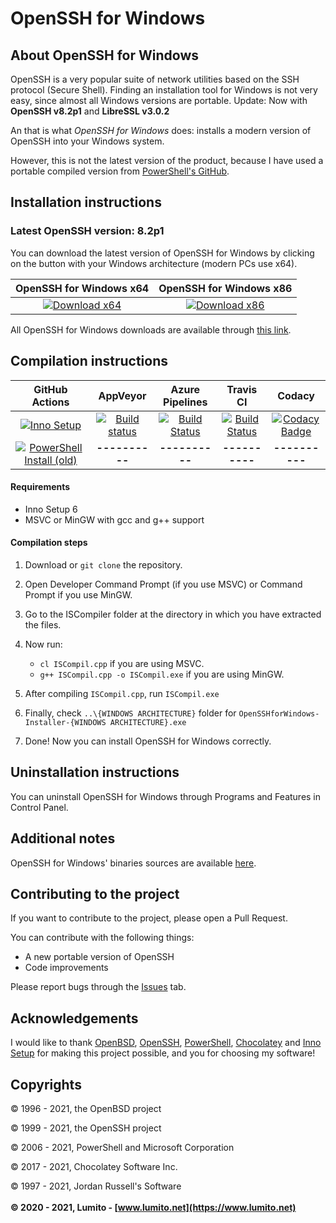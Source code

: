 # OpenSSH for Windows

## About OpenSSH for Windows

OpenSSH is a very popular suite of network utilities based on the SSH protocol (Secure Shell). Finding an installation tool for Windows is not very easy, since almost all Windows versions are portable. Update: Now with **OpenSSH v8.2p1** and **LibreSSL v3.0.2**

An that is what *OpenSSH for Windows* does: installs a modern version of OpenSSH into your Windows system.

However, this is not the latest version of the product, because I have used a portable compiled version from [PowerShell's GitHub](https://github.com/PowerShell).

## Installation instructions

### Latest OpenSSH version: 8.2p1

You can download the latest version of OpenSSH for Windows by clicking on the button with your Windows architecture (modern PCs use x64).

| OpenSSH for Windows x64 | OpenSSH for Windows x86 |
|:-:|:-:|
| [![Download x64](https://img.shields.io/badge/Download-x64-green.svg)](https://dl.lumito.net/public/repos/OpenSSH-for-Windows/8.2p1/OpenSSH-for-Windows-8.2p1-x64.exe) | [![Download x86](https://img.shields.io/badge/Download-x86-green.svg)](https://dl.lumito.net/public/repos/OpenSSH-for-Windows/8.2p1/OpenSSH-for-Windows-8.2p1-x86.exe) |

All OpenSSH for Windows downloads are available through [this link](https://github.com/LumitoLuma/OpenSSH-for-Windows/releases).

## Compilation instructions

|                        GitHub Actions                        |                           AppVeyor                           |                       Azure Pipelines                        |                          Travis CI                           |                            Codacy                            |
| :----------------------------------------------------------: | :----------------------------------------------------------: | :----------------------------------------------------------: | :----------------------------------------------------------: | :----------------------------------------------------------: |
| [![Inno Setup](https://github.com/LumitoLuma/OpenSSH-for-Windows/workflows/Inno%20Setup/badge.svg)](https://github.com/LumitoLuma/OpenSSH-for-Windows/actions?query=workflow%3A%22Inno+Setup%22) | [![Build status](https://ci.appveyor.com/api/projects/status/na7ther37swbma0i?svg=true)](https://ci.appveyor.com/project/LumitoLuma/OpenSSHforWindows-Installer) | [![Build Status](https://lumito.visualstudio.com/GitHub/_apis/build/status/LumitoLuma.OpenSSH-for-Windows?branchName=master)](https://lumito.visualstudio.com/GitHub/_build/latest?definitionId=23&branchName=master) | [![Build Status](https://travis-ci.com/LumitoLuma/OpenSSH-for-Windows.svg?branch=master)](https://travis-ci.com/LumitoLuma/OpenSSH-for-Windows) | [![Codacy Badge](https://app.codacy.com/project/badge/Grade/0285d9a57f52467d8f5b006386b1ffba)](https://www.codacy.com/gh/LumitoLuma/OpenSSH-for-Windows/dashboard?utm_source=github.com&amp;utm_medium=referral&amp;utm_content=LumitoLuma/OpenSSH-for-Windows&amp;utm_campaign=Badge_Grade) |
| [![PowerShell Install (old)](https://github.com/LumitoLuma/OpenSSH-for-Windows/workflows/PowerShell%20Install%20(old)/badge.svg)](https://github.com/LumitoLuma/OpenSSH-for-Windows/actions?query=workflow%3A%22PowerShell+Install+%28old%29%22) |                        **----------**                        |                        **----------**                        |                        **----------**                        |                        **----------**                        |

#### Requirements
-   Inno Setup 6
-   MSVC or MinGW with gcc and g++ support

#### Compilation steps
1.  Download or `git clone` the repository.

2.  Open Developer Command Prompt (if you use MSVC) or Command Prompt if you use MinGW.

3.  Go to the ISCompiler folder at the directory in which you have extracted the files.

4.  Now run:

    -   `cl ISCompil.cpp` if you are using MSVC.
    -   `g++ ISCompil.cpp -o ISCompil.exe` if you are using MinGW.

5.  After compiling `ISCompil.cpp`, run `ISCompil.exe`

6.  Finally, check `..\{WINDOWS ARCHITECTURE}` folder for `OpenSSHforWindows-Installer-{WINDOWS ARCHITECTURE}.exe`

7.  Done! Now you can install OpenSSH for Windows correctly.

## Uninstallation instructions

You can uninstall OpenSSH for Windows through Programs and Features in Control Panel.

## Additional notes

OpenSSH for Windows' binaries sources are available [here](https://github.com/LumitoLuma/openssh-portable).

## Contributing to the project

If you want to contribute to the project, please open a Pull Request.

You can contribute with the following things:

-   A new portable version of OpenSSH
-   Code improvements

Please report bugs through the [Issues](https://github.com/LumitoLuma/OpenSSH-for-Windows/issues) tab.

## Acknowledgements

I would like to thank [OpenBSD](https://www.openbsd.org), [OpenSSH](https://www.openssh.org), [PowerShell](https://github.com/PowerShell), [Chocolatey](https://www.chocolatey.org) and [Inno Setup](https://www.innosetup.com) for making this project possible, and you for choosing my software!

## Copyrights

© 1996 - 2021, the OpenBSD project

© 1999 - 2021, the OpenSSH project

© 2006 - 2021, PowerShell and Microsoft Corporation

© 2017 - 2021, Chocolatey Software Inc.

© 1997 - 2021, Jordan Russell's Software
<br><br>
**© 2020 - 2021, Lumito - [www.lumito.net](https://www.lumito.net)**
